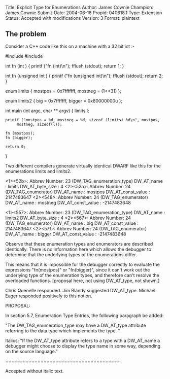Title:       Explicit Type for Enumerations
Author:      James Cownie
Champion:    James Cownie
Submit-Date: 2004-06-18
Propid:      040618.1
Type:        Extension
Status:      Accepted with modifications
Version:     3
Format:      plaintext

The problem
-----------

Consider a C++ code like this on a machine with a 32 bit int :-

  #include 
  #include 

  int fn (int )
  {
    printf ("fn (int)\n");
    fflush (stdout);
    return 1;
  }

  int fn (unsigned int )
  {
    printf ("fn (unsigned int)\n");
    fflush (stdout);
    return 2;
  }

  enum limits {
    mostpos = 0x7fffffff,
    mostneg = (1<<31)
  };

  enum limits2 {
    big    = 0x7fffffff,
    bigger = 0x80000000u
  };

  int main (int argc, char ** argv)
  {
    limits l;

    printf ("mostpos = %d, mostneg = %d, sizeof (limits) %d\n", mostpos,
         mostneg, sizeof(l));

    fn (mostpos);
    fn (bigger);

    return 0;
  }


Two different compilers generate virtually identical DWARF like this
for the enumerations limits and limits2.

 <1><52b>: Abbrev Number: 23 (DW_TAG_enumeration_type)
     DW_AT_name        : limits
     DW_AT_byte_size   : 4
 <2><53a>: Abbrev Number: 24 (DW_TAG_enumerator)
     DW_AT_name        : mostpos
     DW_AT_const_value : 2147483647
 <2><548>: Abbrev Number: 24 (DW_TAG_enumerator)
     DW_AT_name        : mostneg
     DW_AT_const_value : -2147483648

 <1><557>: Abbrev Number: 23 (DW_TAG_enumeration_type)
     DW_AT_name        : limits2
     DW_AT_byte_size   : 4
 <2><567>: Abbrev Number: 24 (DW_TAG_enumerator)
     DW_AT_name        : big
     DW_AT_const_value : 2147483647
 <2><571>: Abbrev Number: 24 (DW_TAG_enumerator)
     DW_AT_name        : bigger
     DW_AT_const_value : -2147483648

Observe that these enumeration types and enumerators are described
identically. There is no information here which allows the debugger to
determine that the underlying types of the enumerations differ.

This means that it is impossible for the debugger correctly
to evaluate the expressions "fn(mostpos)" or "fn(bigger)", since it
can't work out the underlying type of the enumeration types, and
therefore can't resolve the overloaded functions.
[proposal here, not using DW_AT_type, not shown.]


Chris Quenelle  responded.
Jim Blandy suggested DW_AT_type.
Michael Eager responded positively to  this notion.

PROPOSAL:

In section 5.7, Enumeration Type Entries, the following
paragraph be added:

"The DW_TAG_enumeration_type may have a DW_AT_type
attribute referring to the data type which implements
the type. "

Italics:
"If the DW_AT_type attribute refers to a
type with a DW_AT_name a debugger might choose to display
the type name in some way, depending on the source language."

=======================================

Accepted without italic text.
